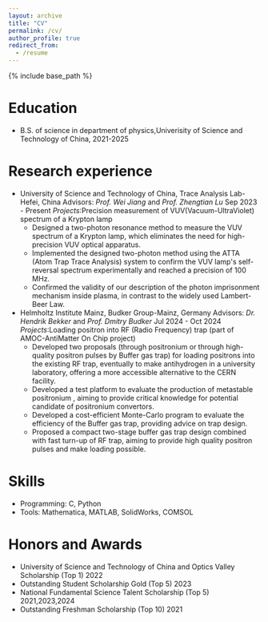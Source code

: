```yaml
---
layout: archive
title: "CV"
permalink: /cv/
author_profile: true
redirect_from:
  - /resume
---
```


{% include base_path %}

Education
======
* B.S. of science in department of physics,Univerisity of Science and Technology of China, 2021-2025

Research experience
======
* University of Science and Technology of China, Trace Analysis Lab-Hefei, China
  Advisors: *Prof. Wei Jiang* and *Prof. Zhengtian Lu* Sep 2023 -  Present
  *Projects*:Precision measurement of VUV(Vacuum-UltraViolet) spectrum of a Krypton lamp
  * Designed a two-photon resonance method to measure the VUV spectrum of a Krypton lamp, which eliminates the need for high-precision VUV optical apparatus.
  * Implemented the designed two-photon method using the ATTA (Atom Trap Trace Analysis) system to confirm the VUV lamp's self-reversal spectrum experimentally and reached a precision of 100 MHz.
  * Confirmed the validity of our description of the photon imprisonment mechanism inside plasma, in contrast to the widely used Lambert-Beer Law.
* Helmholtz Institute Mainz, Budker Group-Mainz, Germany
  Advisors: *Dr. Hendrik Bekker* and *Prof. Dmitry Budker* Jul 2024 -  Oct 2024
  *Projects*:Loading positron into RF (Radio Frequency) trap (part of AMOC-AntiMatter On Chip project)
  * Developed two proposals (through positronium or through high-quality positron pulses by Buffer gas trap) for loading positrons into the existing RF trap, eventually to make antihydrogen in a university laboratory, offering a more accessible alternative to the CERN facility.
  * Developed a test platform to evaluate the production of metastable positronium , aiming to provide critical knowledge for potential candidate of positronium convertors.
  * Developed a cost-efficient Monte-Carlo program to evaluate the efficiency of the Buffer gas trap, providing advice on trap design.
  * Proposed a compact two-stage buffer gas trap design combined with fast turn-up of RF trap, aiming to provide high quality positron pulses and make loading possible.
    
Skills
======
* Programming: C, Python
* Tools: Mathematica, MATLAB, SolidWorks, COMSOL

Honors and Awards
======
* University of Science and Technology of China and Optics Valley Scholarship (Top 1) 2022
* Outstanding Student Scholarship Gold (Top 5) 2023
* National Fundamental Science Talent Scholarship (Top 5) 2021,2023,2024
* Outstanding Freshman Scholarship (Top 10) 2021


